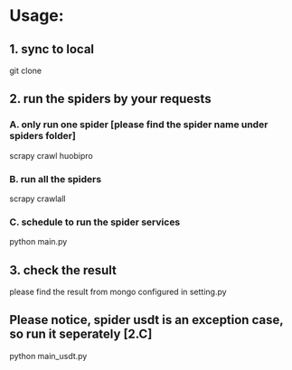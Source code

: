 # Usage:

## 1. sync to local
git clone 
## 2. run the spiders by your requests
### A. only run one spider [please find the spider name under spiders folder]
scrapy crawl huobipro
### B. run all the spiders
scrapy crawlall
### C. schedule to run the spider services
python main.py
## 3. check the result
please find the result from mongo configured in setting.py

## Please notice, spider usdt is an exception case, so run it seperately [2.C]
python main_usdt.py